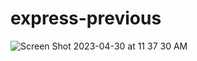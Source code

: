# express-previous
![Screen Shot 2023-04-30 at 11 37 30 AM](https://user-images.githubusercontent.com/126643073/235362173-41a7c4d3-78c4-42f6-8d7a-d4dd687c96c3.png)
